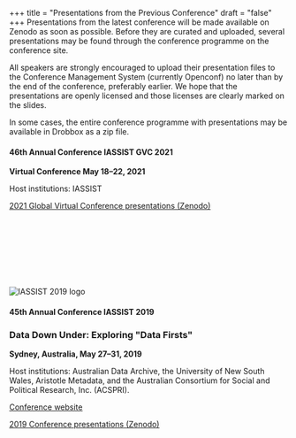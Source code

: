 +++
title = "Presentations from the Previous Conference"
draft = "false"
+++
Presentations from the latest conference will be made available on Zenodo as soon as possible. Before they are curated and uploaded, several presentations may be found through the conference programme on the conference site. 

All speakers are strongly encouraged to upload their presentation files to the Conference Management System (currently Openconf) no later than by the end of the conference, preferably earlier. We hope that the presentations are openly licensed and those licenses are clearly marked on the slides. 

In some cases, the entire conference programme with presentations may be available in Drobbox as a zip file.


<!--![IASSIST 2019 logo](/img/conferences/iassist2019logo.png "")-->

#### 46th Annual Conference IASSIST GVC 2021
**Virtual Conference May 18–22, 2021**

Host institutions: IASSIST

<a class="btn btn-template-main" href="https://zenodo.org/communities/iassist-2021/search?page=1&size=20&sort=conference_session" target="_blank">2021 Global Virtual Conference presentations (Zenodo)</a>


<p>&nbsp;</p>
<p>&nbsp;</p>
<p>&nbsp;</p>
<p>&nbsp;</p>

![IASSIST 2019 logo](/img/conferences/iassist2019logo.png "")

#### 45th Annual Conference IASSIST 2019
### Data Down Under: Exploring "Data Firsts"
**Sydney, Australia, May 27–31, 2019**

Host institutions: Australian Data Archive, the University of New South Wales, Aristotle Metadata, and the Australian Consortium for Social and Political Research, Inc. (ACSPRI).

<a class="btn btn-template-main" href="https://www.iassist2019.org/2018/09/11/welcome/" target="_blank">Conference website</a>

<a class="btn btn-template-main" href="https://zenodo.org/communities/iassist-2019/search?page=1&size=20&sort=conference_session" target="_blank">2019 Conference presentations (Zenodo)</a>